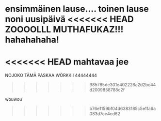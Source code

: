ensimmäinen lause....
toinen lause
noni uusipäivä
<<<<<<< HEAD
ZOOOOLLL MUTHAFUKAZ!!!
hahahahaha!
=======
<<<<<<< HEAD
mahtavaa jee
=======


NOJOKO TÄMÄ PASKAA WÖRKKII
44444444
>>>>>>> 985785de301e402228a2d2bc44d2009858788c2f

wouwou
>>>>>>> b76e1159bf04d6383185c5e11a6a083d7ce4cd62
